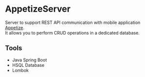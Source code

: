 # AppetizeServer
Server to support REST API communication with mobile application [Appetize](https://github.com/kornasiowa/Appetize). </br>
It allows you to perform CRUD operations in a dedicated database.

## Tools
- Java Spring Boot
- HSQL Database
- Lombok
